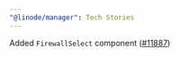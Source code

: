 ```yaml
---
"@linode/manager": Tech Stories
---
```


Added `FirewallSelect` component ([#11887](https://github.com/linode/manager/pull/11887))
